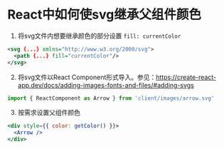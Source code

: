 # React中如何使svg继承父组件颜色

1. 将svg文件内想要继承颜色的部分设置 `fill: currentColor` 
```xml
<svg {...} xmlns="http://www.w3.org/2000/svg">
  <path {...} fill="currentColor"/>
</svg>
```
2. 将svg文件以React Component形式导入。参见：https://create-react-app.dev/docs/adding-images-fonts-and-files/#adding-svgs
```javascript
import { ReactComponent as Arrow } from 'client/images/arrow.svg'
```
3. 按需求设置父组件颜色
```jsx
<div style={{ color: getColor() }}>
  <Arrow />
</div>
```
